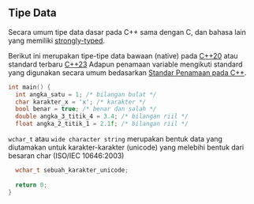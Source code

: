 ## Tipe Data

Secara umum tipe data dasar pada C++ sama dengan C, dan bahasa lain yang memiliki [strongly-typed](https://en.wikipedia.org/wiki/Strong_and_weak_typing#Definitions_of_%22strong%22_or_%22weak%22).

Berikut ini merupakan tipe-tipe data bawaan (native) pada [C++20](https://en.wikipedia.org/wiki/C%2B%2B20) atau standard terbaru [C++23](https://en.wikipedia.org/wiki/C%2B%2B23) Adapun penamaan variable mengikuti standard yang digunakan secara umum bedasarkan [Standar Penamaan pada C++](https://chaste.cs.ox.ac.uk/trac/raw-attachment/wiki/CodingStandardsStrategy/codingStandards.pdf).

```cpp
int main() {
  int angka_satu = 1; /* bilangan bulat */
  char karakter_x = 'x'; /* karakter */
  bool benar = true; /* benar dan salah */
  double angka_3_titik_4 = 3.4; /* bilangan riil */
  float angka_2_titik_1 = 2.1f; /* bilangan riil */
```

`wchar_t` atau `wide character string` merupakan bentuk data yang diutamakan untuk karakter-karakter (unicode) yang melebihi bentuk dari besaran char (ISO/IEC 10646:2003)

```cpp
  wchar_t sebuah_karakter_unicode; 
  
  return 0;
}
```